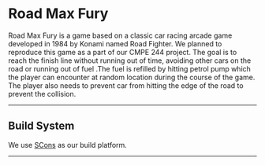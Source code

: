 # Road Max Fury

Road Max Fury is a game based on a classic car racing arcade game developed in 1984 by Konami named Road Fighter. We planned to reproduce this game as a part of our CMPE 244 project. The goal is to reach the finish line without running out of time, avoiding other cars on the road or running out of fuel .The fuel is refilled by hitting petrol pump which the player can encounter at random location during the course of the game. The player also needs to prevent car from hitting the edge of the road to prevent the collision. 

----

## Build System

We use [SCons](https://scons.org/) as our build platform. 

----
